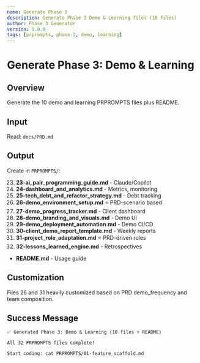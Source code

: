 ```yaml
---
name: Generate Phase 3
description: Generate Phase 3 Demo & Learning files (10 files)
author: Phase 3 Generator
version: 1.0.0
tags: [prprompts, phase-3, demo, learning]
---
```


# Generate Phase 3: Demo & Learning

## Overview
Generate the 10 demo and learning PRPROMPTS files plus README.

## Input
Read: `docs/PRD.md`

## Output
Create in `PRPROMPTS/`:

23. **23-ai_pair_programming_guide.md** - Claude/Copilot
24. **24-dashboard_and_analytics.md** - Metrics, monitoring
25. **25-tech_debt_and_refactor_strategy.md** - Debt tracking
26. **26-demo_environment_setup.md** ⭐ PRD-scenario based
27. **27-demo_progress_tracker.md** - Client dashboard
28. **28-demo_branding_and_visuals.md** - Demo UI
29. **29-demo_deployment_automation.md** - Demo CI/CD
30. **30-client_demo_report_template.md** - Weekly reports
31. **31-project_role_adaptation.md** ⭐ PRD-driven roles
32. **32-lessons_learned_engine.md** - Retrospectives
+ **README.md** - Usage guide

## Customization
Files 26 and 31 heavily customized based on PRD demo_frequency and team composition.

## Success Message
```
✅ Generated Phase 3: Demo & Learning (10 files + README)

All 32 PRPROMPTS files complete!

Start coding: cat PRPROMPTS/01-feature_scaffold.md
```
